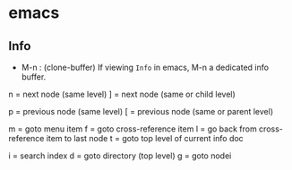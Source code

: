 # emacs #


## Info ##

* M-n : (clone-buffer) If viewing `Info` in emacs, M-n a dedicated info buffer.

n = next node (same level)
] = next node (same or child level)

p = previous node (same level)
[ = previous node (same or parent level)

m = goto menu item
f = goto cross-reference item
l = go back from cross-reference item to last node
t = goto top level of current info doc

i = search index
d = goto directory (top level)
g = goto nodei

